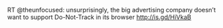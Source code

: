 <!--
id: 4653474529
link: http://kevinisom.info/post/4653474529/rt-theunfocused-unsurprisingly-the-big
slug: rt-theunfocused-unsurprisingly-the-big
date: Sat Apr 16 2011 22:13:40 GMT+1200 (NZST)
raw: {"blog_name":"kevinisom","id":4653474529,"post_url":"http://kevinisom.info/post/4653474529/rt-theunfocused-unsurprisingly-the-big","slug":"rt-theunfocused-unsurprisingly-the-big","type":"text","date":"2011-04-16 10:13:40 GMT","timestamp":1302948820,"state":"published","format":"html","reblog_key":"kGo8ryYZ","tags":[],"short_url":"http://tmblr.co/Zw68Yy4LNcBX","highlighted":[],"feed_item":"http://twitter.com/kev_nz/statuses/59116982351577088","from_feed_id":"650289","note_count":0,"title":null,"body":"<p>RT @theunfocused: unsurprisingly, the big advertising company doesn&#8217;t want to support Do-Not-Track in its browser <a href=\"http://is.gd/HiVkaB\" target=\"_blank\">http://is.gd/HiVkaB</a></p>"}
publish: 2011-04-016
tags: 
title: null
-->


RT @theunfocused: unsurprisingly, the big advertising company doesn’t
want to support Do-Not-Track in its browser <http://is.gd/HiVkaB>


